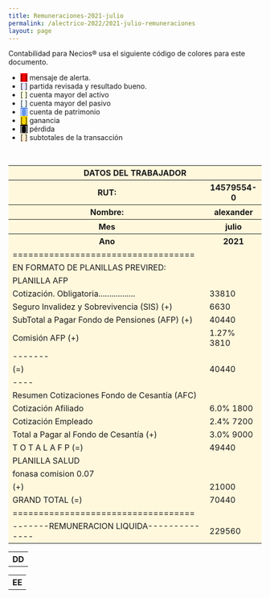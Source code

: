 ```yaml
--- 
title: Remuneraciones-2021-julio
permalink: /alectrico-2022/2021-julio-remuneraciones 
layout: page
--- 
```


Contabilidad para Necios® usa el siguiente código de colores para este documento.
<ul>
<li><span style='background-color: red'>[    ]</span> mensaje de alerta. </li>
<li><span style='background-color: lavender'>[    ]</span> partida revisada y resultado bueno. </li>
<li><span style='background-color: lightyellow'>[    ]</span> cuenta mayor del activo </li>
<li><span style='background-color: azure'>[    ]</span> cuenta mayor del pasivo </li>
<li><span style='color: white; background-color: cornflowerblue'>[    ]</span> cuenta de patrimonio </li>
<li><span style='background-color: gold'>[    ]</span> ganancia </li>
<li><span style='color: white; background-color: black'>[    ]</span> pérdida </li>
<li><span style='background-color: blanchedalmond'>[    ]</span> subtotales de la transacción </li>
</ul>
<p style='page-break-after: always;'>&nbsp;</p>
<table style='background-color:cornsilk'>
<thead><th colspan='6'>DATOS DEL TRABAJADOR </th></thead>
<tbody><tr><th> RUT: </th><th> 14579554-0</th></tr><tr><th> Nombre: 	</th><th>	alexander</th></tr><tr><th> Mes </th> <th> julio</th></tr><tr><th> Ano </th><th>2021</th></tr><tr><td>=================================== </td></tr>
<tr><td>EN FORMATO DE PLANILLAS PREVIRED:</td></tr> 
<tr><td> PLANILLA AFP </td> </tr>
<tr><td>Cotización. Obligatoria................. </td><td> 	33810</td></tr>
<tr><td>Seguro Invalidez y Sobrevivencia (SIS)    (+) </td><td> 	6630</td></tr>
<tr><td> SubTotal a Pagar Fondo de Pensiones (AFP) (+) </td><td> 	40440</td></tr>
<tr><td> Comisión AFP                              (+) </td><td> 	1.27%	3810</td></tr>
<tr><td>                                             ------- </td> </tr>
<tr><td>                                           (=) </td><td> 	40440</td></tr>
<tr><td> ---- </td> </tr> 
<tr><td> Resumen Cotizaciones Fondo de Cesantía (AFC) </td> </tr>
<tr><td>  Cotización Afiliado                   </td><td>	6.0%	1800</td></tr>
<tr><td>  Cotización Empleado                   </td><td> 	2.4%	7200</td></tr>
<tr><td>Total a Pagar al Fondo de Cesantía         (+) </td><td> 	3.0%	9000</td></tr>
<tr><td>             T O T A L   A  F  P           (=) </td><td>	49440</td></tr>
<tr> </tr>
<tr><td> PLANILLA SALUD  </td> </tr> 
<tr><td>fonasa	comision	0.07</td></tr>
<tr><td>                                           (+) </td><td> 	21000</td></tr>
<tr><td>             GRAND TOTAL                   (=) </td><td> 	70440</td></tr>
<tr><td> =================================== </td> </tr>
<tr><td> -------REMUNERACION LIQUIDA-------------- </td><td> 	229560</td></tr>
</tbody></table><table><tr><th> DD </th></tr></table><table><tr><th> EE </th></tr></table>